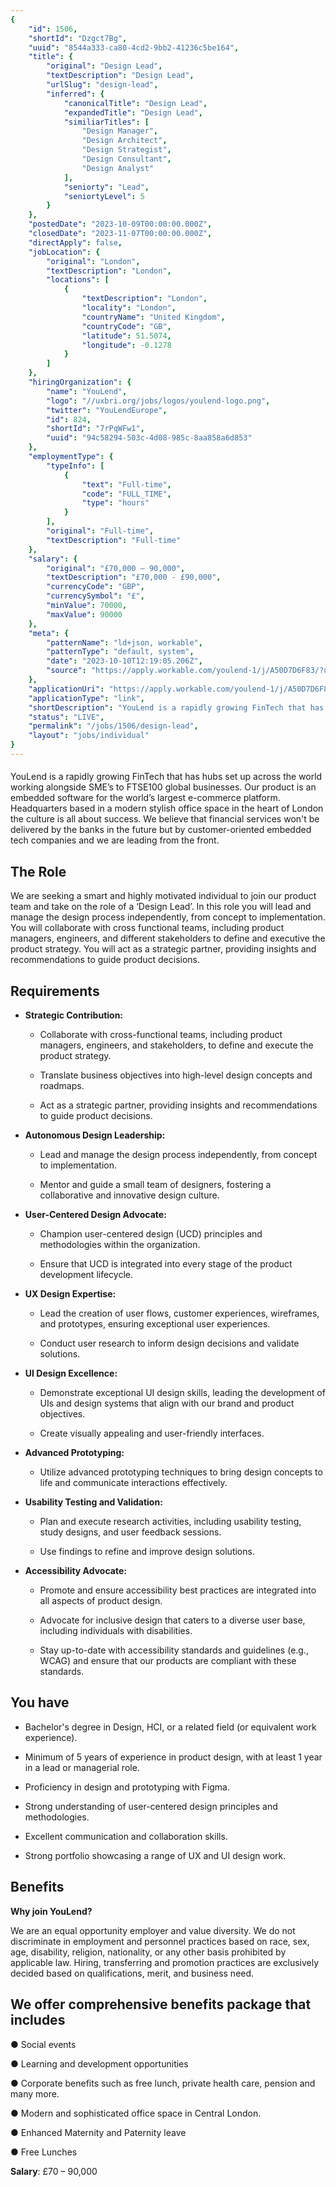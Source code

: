 ```yaml
---
{
	"id": 1506,
	"shortId": "Dzgct7Bg",
	"uuid": "8544a333-ca80-4cd2-9bb2-41236c5be164",
	"title": {
		"original": "Design Lead",
		"textDescription": "Design Lead",
		"urlSlug": "design-lead",
		"inferred": {
			"canonicalTitle": "Design Lead",
			"expandedTitle": "Design Lead",
			"similiarTitles": [
				"Design Manager",
				"Design Architect",
				"Design Strategist",
				"Design Consultant",
				"Design Analyst"
			],
			"seniorty": "Lead",
			"seniortyLevel": 5
		}
	},
	"postedDate": "2023-10-09T00:00:00.000Z",
	"closedDate": "2023-11-07T00:00:00.000Z",
	"directApply": false,
	"jobLocation": {
		"original": "London",
		"textDescription": "London",
		"locations": [
			{
				"textDescription": "London",
				"locality": "London",
				"countryName": "United Kingdom",
				"countryCode": "GB",
				"latitude": 51.5074,
				"longitude": -0.1278
			}
		]
	},
	"hiringOrganization": {
		"name": "YouLend",
		"logo": "//uxbri.org/jobs/logos/youlend-logo.png",
		"twitter": "YouLendEurope",
		"id": 824,
		"shortId": "7rPqWFw1",
		"uuid": "94c58294-503c-4d08-985c-8aa858a6d853"
	},
	"employmentType": {
		"typeInfo": [
			{
				"text": "Full-time",
				"code": "FULL_TIME",
				"type": "hours"
			}
		],
		"original": "Full-time",
		"textDescription": "Full-time"
	},
	"salary": {
		"original": "£70,000 – 90,000",
		"textDescription": "£70,000 - £90,000",
		"currencyCode": "GBP",
		"currencySymbol": "£",
		"minValue": 70000,
		"maxValue": 90000
	},
	"meta": {
		"patternName": "ld+json, workable",
		"patternType": "default, system",
		"date": "2023-10-10T12:19:05.206Z",
		"source": "https://apply.workable.com/youlend-1/j/A50D7D6F83/?utm_campaign=google_jobs_apply&utm_source=google_jobs_apply&utm_medium=organic"
	},
	"applicationUri": "https://apply.workable.com/youlend-1/j/A50D7D6F83/apply/",
	"applicationType": "link",
	"shortDescription": "YouLend is a rapidly growing FinTech that has hubs set up across the world working alongside SME’s’ to FTSE100 global businesses. Our product is an embedded software for the world’s’ largest",
	"status": "LIVE",
	"permalink": "/jobs/1506/design-lead",
	"layout": "jobs/individual"
}
---
```

<h4></h4><p>YouLend is a rapidly growing FinTech that has hubs set up across the world working alongside SME’s to FTSE100 global businesses. Our product is an embedded software for the world’s largest e-commerce platform. Headquarters based in a modern stylish office space in the heart of London the culture is all about success. We believe that financial services won't be delivered by the banks in the future but by customer-oriented embedded tech companies and we are leading from the front.</p><h2>The Role</h2><p>We are seeking a smart and highly motivated individual to join our product team and take on the role of a ‘Design Lead’. In this role you will lead and manage the design process independently, from concept to implementation. You will collaborate with cross functional teams, including product managers, engineers, and different stakeholders to define and executive the product strategy. You will act as a strategic partner, providing insights and recommendations to guide product decisions.</p><h2>Requirements</h2><ul><li><p><strong>Strategic Contribution:</strong></p><ul><li><p>Collaborate with cross-functional teams, including product managers, engineers, and stakeholders, to define and execute the product strategy.</p></li><li><p>Translate business objectives into high-level design concepts and roadmaps.</p></li><li><p>Act as a strategic partner, providing insights and recommendations to guide product decisions.</p></li></ul></li><li><p><strong>Autonomous Design Leadership:</strong></p><ul><li><p>Lead and manage the design process independently, from concept to implementation.</p></li><li><p>Mentor and guide a small team of designers, fostering a collaborative and innovative design culture.</p></li></ul></li><li><p><strong>User-Centered Design Advocate:</strong></p><ul><li><p>Champion user-centered design (UCD) principles and methodologies within the organization.</p></li><li><p>Ensure that UCD is integrated into every stage of the product development lifecycle.</p></li></ul></li><li><p><strong>UX Design Expertise:</strong></p><ul><li><p>Lead the creation of user flows, customer experiences, wireframes, and prototypes, ensuring exceptional user experiences.</p></li><li><p>Conduct user research to inform design decisions and validate solutions.</p></li></ul></li><li><p><strong>UI Design Excellence:</strong></p><ul><li><p>Demonstrate exceptional UI design skills, leading the development of UIs and design systems that align with our brand and product objectives.</p></li><li><p>Create visually appealing and user-friendly interfaces.</p></li></ul></li><li><p><strong>Advanced Prototyping:</strong></p><ul><li><p>Utilize advanced prototyping techniques to bring design concepts to life and communicate interactions effectively.</p></li></ul></li><li><p><strong>Usability Testing and Validation:</strong></p><ul><li><p>Plan and execute research activities, including usability testing, study designs, and user feedback sessions.</p></li><li><p>Use findings to refine and improve design solutions.</p></li></ul></li><li><p><strong>Accessibility Advocate:</strong></p><ul><li><p>Promote and ensure accessibility best practices are integrated into all aspects of product design.</p></li><li><p>Advocate for inclusive design that caters to a diverse user base, including individuals with disabilities.</p></li><li><p>Stay up-to-date with accessibility standards and guidelines (e.g., WCAG) and ensure that our products are compliant with these standards.</p></li></ul></li></ul><h2>You have</h2><ul><li><p>Bachelor's degree in Design, HCI, or a related field (or equivalent work experience).</p></li><li><p>Minimum of 5 years of experience in product design, with at least 1 year in a lead or managerial role.</p></li><li><p>Proficiency in design and prototyping with Figma.</p></li><li><p>Strong understanding of user-centered design principles and methodologies.</p></li><li><p>Excellent communication and collaboration skills.</p></li><li><p>Strong portfolio showcasing a range of UX and UI design work.</p></li></ul><h2>Benefits</h2><p><strong>Why join YouLend?</strong></p><p>We are an equal opportunity employer and value diversity. We do not discriminate in employment and personnel practices based on race, sex, age, disability, religion, nationality, or any other basis prohibited by applicable law. Hiring, transferring and promotion practices are exclusively decided based on qualifications, merit, and business need.</p><h2>We offer comprehensive benefits package that includes</h2><p>● Social events</p><p>● Learning and development opportunities</p><p>● Corporate benefits such as free lunch, private health care, pension and many more.</p><p>● Modern and sophisticated office space in Central London.</p><p>● Enhanced Maternity and Paternity leave</p><p>● Free Lunches</p><p><strong>Salary</strong>: £70 – 90,000</p>
